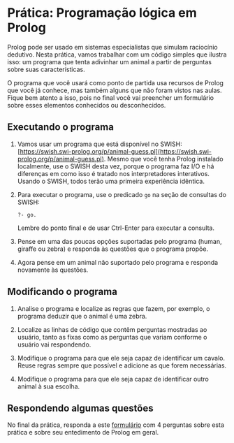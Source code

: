 # Prática: Programação lógica em Prolog


Prolog pode ser usado em sistemas especialistas que simulam raciocínio dedutivo. Nesta prática, vamos trabalhar com um código simples que ilustra isso: um programa que tenta adivinhar um animal a partir de perguntas sobre suas características. 

O programa que você usará como ponto de partida usa recursos de Prolog que você já conhece, mas também alguns que não foram vistos nas aulas. Fique bem atento a isso, pois no final você vai preencher um formulário sobre esses elementos conhecidos ou desconhecidos.


## Executando o programa

1. Vamos usar um programa que está disponível no SWISH: [https://swish.swi-prolog.org/p/animal-guess.pl](https://swish.swi-prolog.org/p/animal-guess.pl). Mesmo que você tenha Prolog instalado localmente, use o SWISH desta vez, porque o programa faz I/O e há diferenças em como isso é tratado nos interpretadores interativos. Usando o SWISH, todos terão uma primeira experiência idêntica.

2. Para executar o programa, use o predicado `go` na seção de consultas do SWISH:
   ```
   ?- go.
   ```
   Lembre do ponto final e de usar Ctrl-Enter para executar a consulta.
   
3. Pense em uma das poucas opções suportadas pelo programa (human, giraffe ou zebra) e responda às questões que o programa propõe.

4. Agora pense em um animal não suportado pelo programa e responda novamente às questões.


   
## Modificando o programa


1. Analise o programa e localize as regras que fazem, por exemplo, o programa deduzir que o animal é uma zebra.


2. Localize as linhas de código que contêm perguntas mostradas ao usuário, tanto as fixas como as perguntas que variam conforme o usuário vai respondendo.


3. Modifique o programa para que ele seja capaz de identificar um cavalo. Reuse regras sempre que possível e adicione as que forem necessárias.

 
4. Modifique o programa para que ele seja capaz de identificar outro animal à sua escolha.



## Respondendo algumas questões

No final da prática, responda a este [formulário](https://docs.google.com/forms/d/e/1FAIpQLScMHVnliDXJLSQVeWK1ZGRrg_vyblw0bU4kiKGIw1aqLDK0VA/viewform?usp=sf_link) com 4 perguntas sobre esta prática e sobre seu entedimento de Prolog em geral.




